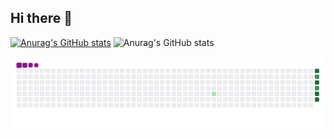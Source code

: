 ## Hi there 👋

[![Anurag's GitHub stats](https://github-readme-stats.vercel.app/api?username=prajwal177)](https://github.com/anuraghazra/github-readme-stats)
![Anurag's GitHub stats](https://github-readme-stats.vercel.app/api?username=prajwal177&show_icons=true&theme=radical)

![Snake gif](https://github.com/Prajwal177/Prajwal177/blob/main/output/github-contribution-grid-snake.gif)
<!--
**Prajwal177/Prajwal177** is a ✨ _special_ ✨ repository because its `README.md` (this file) appears on your GitHub profile.

Here are some ideas to get you started:

- 🔭 I’m currently working on ...
- 🌱 I’m currently learning ...
- 👯 I’m looking to collaborate on ...
- 🤔 I’m looking for help with ...
- 💬 Ask me about ...
- 📫 How to reach me: ...
- 😄 Pronouns: ...
- ⚡ Fun fact: ...
-->
